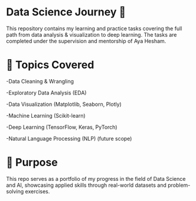 # Data Science Journey 🚀
This repository contains my learning and practice tasks covering the full path from data analysis & visualization to deep learning.
The tasks are completed under the supervision and mentorship of Aya Hesham.

# 📌 Topics Covered
-Data Cleaning & Wrangling

-Exploratory Data Analysis (EDA)

-Data Visualization (Matplotlib, Seaborn, Plotly)

-Machine Learning (Scikit-learn)

-Deep Learning (TensorFlow, Keras, PyTorch)

-Natural Language Processing (NLP) (future scope)

# 🎯 Purpose
This repo serves as a portfolio of my progress in the field of Data Science and AI, showcasing applied skills through real-world datasets and problem-solving exercises.
